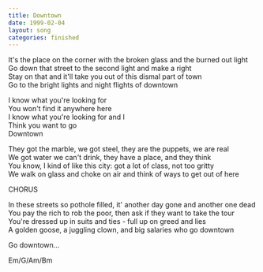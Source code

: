 ```yaml
---
title: Downtown
date: 1999-02-04
layout: song
categories: finished
---
```

It's the place on the corner with the broken glass and the burned out light  
Go down that street to the second light and make a right  
Stay on that and it'll take you out of this dismal part of town  
Go to the bright lights and night flights of downtown

<div class="chorus">
I know what you're looking for<br/>
You won't find it anywhere here<br/>
I know what you're looking for and I<br/>
Think you want to go<br/>
Downtown</div>

They got the marble, we got steel, they are the puppets, we are real  
We got water we can't drink, they have a place, and they think  
You know, I kind of like this city: got a lot of class, not too gritty  
We walk on glass and choke on air and think of ways to get out of here

<div class="chorus">CHORUS</div>

In these streets so pothole filled, it' another day gone and another one dead  
You pay the rich to rob the poor, then ask if they want to take the tour  
You're dressed up in suits and ties - full up on greed and lies  
A golden goose, a juggling clown, and big salaries who go downtown

Go downtown...
<div class="chords">Em/G/Am/Bm</div>
